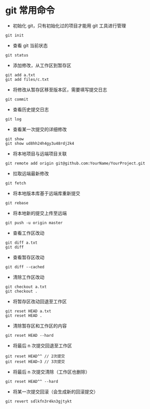 # git 常用命令


- 初始化 git，只有初始化过的项目才能用 git 工具进行管理
```
git init
```

- 查看 git 当前状态
```
git status
```

- 添加修改，从工作区到暂存区
```
git add a.txt
git add files/c.txt
```

- 将修改从暂存区移至版本区，需要填写提交日志
```
git commit
```

- 查看历史提交日志
```
git log
```

- 查看某一次提交的详细修改
```
git show
git show ud8hh24h4gy3u48rdj2k4
```

- 将本地项目与远端项目关联
```
git remote add origin git@github.com:YourName/YourProject.git
```

- 拉取远端最新修改
```
git fetch
```

- 将本地版本库基于远端库重新提交
```
git rebase
```

- 将本地新的提交上传至远端
```
git push -u origin master
```

- 查看工作区改动
```
git diff a.txt
git diff
```

- 查看暂存区改动
```
git diff --cached
```

- 清除工作区改动
```
git checkout a.txt
git checkout .
```

- 将暂存区改动回退至工作区
```
git reset HEAD a.txt
git reset HEAD .
```

- 清除暂存区和工作区的内容
```
git reset HEAD --hard
```

- 将最后 n 次提交回退至工作区
```
git reset HEAD^^ // 2次提交
git reset HEAD~3 // 3次提交
```

- 将最后 n 次提交清除（工作区也删除）
```
git reset HEAD^^ --hard
```

- 将某一次提交回滚（会生成新的回滚提交）
```
git revert sdlkfn3r4kn3gjtykt
```